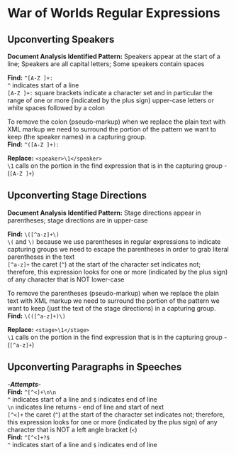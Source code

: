 # War of Worlds Regular Expressions  
  
## Upconverting Speakers

**Document Analysis Identified Pattern:** Speakers appear at the start of a line; Speakers are all capital letters; Some speakers contain spaces
  
**Find:** `^[A-Z ]+:`  
`^` indicates start of a line  
`[A-Z ]+:` square brackets indicate a character set and in particular the range of one or more (indicated by the plus sign) upper-case letters or white spaces followed by a colon  
  
To remove the colon (pseudo-markup) when we replace the plain text with XML markup we need to surround the portion of the pattern we want to keep (the speaker names) in a capturing group.  
**Find:** `^([A-Z ]+):`  
  
**Replace:** `<speaker>\1</speaker>`  
`\1` calls on the portion in the find expression that is in the capturing group - (`[A-Z ]+`)  
  
## Upconverting Stage Directions

**Document Analysis Identified Pattern:** Stage directions appear in parentheses; stage directions are in upper-case
  
**Find:** `\([^a-z]+\)`  
`\(` and `\)` because we use parentheses in regular expressions to indicate capturing groups we need to escape the parentheses in order to grab literal parentheses in the text  
`[^a-z]+` the caret (`^`) at the start of the character set indicates not; therefore, this expression looks for one or more (indicated by the plus sign) of any character that is NOT lower-case  
  
To remove the parentheses (pseudo-markup) when we replace the plain text with XML markup we need to surround the portion of the pattern we want to keep (just the text of the stage directions) in a capturing group.  
**Find:** `\(([^a-z]+)\)`  
  
**Replace:** `<stage>\1</stage>`  
`\1` calls on the portion in the find expression that is in the capturing group - (`[^a-z]+`)  
  
## Upconverting Paragraphs in Speeches

-*__Attempts__*-  
**Find:** `^[^<]+\n\n`  
`^` indicates start of a line and `$` indicates end of line  
`\n` indicates line returns - end of line and start of next  
`[^<]+` the caret (`^`) at the start of the character set indicates not; therefore, this expression looks for one or more (indicated by the plus sign) of any character that is NOT a left angle bracket (`<`)  
**Find:** `^[^<]+?$`  
`^` indicates start of a line and `$` indicates end of line
